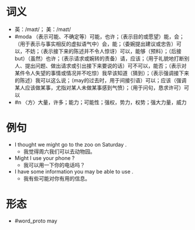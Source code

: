 # 词义
- 英：/maɪt/； 美：/maɪt/
- #moda （表示可能、不确定等）可能，也许；（表示目的或愿望）能，会；（用于表示与事实相反的虚拟语气中）会，能；（委婉提出建议或忠告）可以，不妨；（表示接下来的陈述并不令人惊讶）可以，能够（预料）；（后接but）（虽然）也许；（表示请求或婉转的责备）请，应该；（用于礼貌地打断别人、提出问题、做出请求或引出接下来要说的话）可不可以，能否；（表示对某件令人失望的事情或情况并不吃惊）我早该知道（猜到）；（表示强调接下来的陈述）我可以这么说；（may的过去时，用于间接引语）可以；应该（强调某人应该做某事，尤指对某人未做某事感到气愤）；（用于问句，恳求许可）可以
- #n 〈方〉大量，许多；能力；可能性；强权，势力，权势；强大力量，威力
# 例句
- I thought we might go to the zoo on Saturday .
	- 我觉得周六我们可以去动物园。
- Might I use your phone ?
	- 我可以用一下你的电话吗？
- I have some information you may be able to use .
	- 我有些可能对你有用的信息。
# 形态
- #word_proto may
